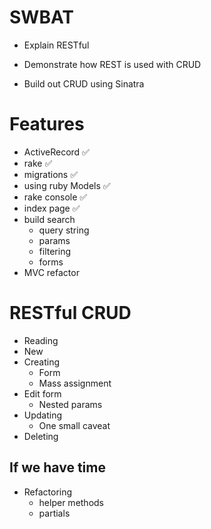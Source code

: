 # SWBAT
* Explain RESTful

* Demonstrate how REST is used with CRUD
* Build out CRUD using Sinatra

# Features
  * ActiveRecord ✅
  * rake ✅
  * migrations ✅
  * using ruby Models ✅
  * rake console ✅
  * index page ✅
  * build search
    * query string
    * params
    * filtering
    * forms
  * MVC refactor

# RESTful CRUD
* Reading
* New
* Creating
  * Form
  * Mass assignment
* Edit form
  * Nested params
* Updating
  * One small caveat
* Deleting

## If we have time
* Refactoring
  * helper methods
  * partials
